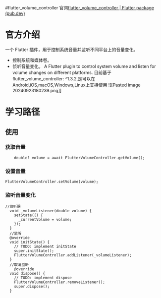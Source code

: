 #flutter_volume_controller 
官网[flutter_volume_controller | Flutter package (pub.dev)](https://pub.dev/packages/flutter_volume_controller)
# 官方介绍
一个 Flutter 插件，用于控制系统音量并监听不同平台上的音量变化。
- 控制系统和媒体卷。
- 侦听音量变化。
A Flutter plugin to control system volume and listen for volume changes on different platforms.
目前基于flutter_volume_controller: ^1.3.2,是可以在Android,iOS,macOS,Windows,Linux上支持使用
![[Pasted image 20240923180239.png]]
# 学习路径
## 使用
### 获取音量
```
    double? volume = await FlutterVolumeController.getVolume();
```
### 设置音量
```
FlutterVolumeController.setVolume(volume);
```
### 监听音量变化
```
//监听器
  void _volumeListener(double volume) {
    setState(() {
      _currentVolume = volume;
    });
  }
  //监听
  @override
  void initState() {
    // TODO: implement initState
    super.initState();
    FlutterVolumeController.addListener(_volumeListener);
  }
  //取消监听
    @override
  void dispose() {
    // TODO: implement dispose
    FlutterVolumeController.removeListener();
    super.dispose();
  }
```